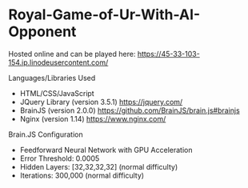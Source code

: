 # Royal-Game-of-Ur-With-AI-Opponent

Hosted online and can be played here: https://45-33-103-154.ip.linodeusercontent.com/

Languages/Libraries Used
- HTML/CSS/JavaScript
- JQuery Library (version 3.5.1) https://jquery.com/
- BrainJS (version 2.0.0) https://github.com/BrainJS/brain.js#brainjs
- Nginx (version 1.14) https://www.nginx.com/

Brain.JS Configuration
- Feedforward Neural Network with GPU Acceleration
- Error Threshold: 0.0005
- Hidden Layers: [32,32,32,32] (normal difficulty)
- Iterations: 300,000 (normal difficulty)
